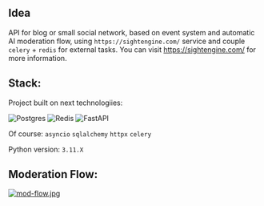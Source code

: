 ## Idea

API for blog or small social network, based on event system and automatic AI moderation flow, using `https://sightengine.com/` 
service and couple `celery` + `redis` for external tasks. You can visit https://sightengine.com/ for more information.

## Stack:

Project built on next technologiies:

![Postgres](https://img.shields.io/badge/postgres-%23316192.svg?style=for-the-badge&logo=postgresql&logoColor=white)
![Redis](https://img.shields.io/badge/redis-%23DD0031.svg?style=for-the-badge&logo=redis&logoColor=white)
![FastAPI](https://img.shields.io/badge/FastAPI-005571?style=for-the-badge&logo=fastapi)

Of course: `asyncio` `sqlalchemy` `httpx` `celery` 

Python version: `3.11.X`

## Moderation Flow:

[![mod-flow.jpg](https://i.postimg.cc/9fqdgzyj/mod-flow.jpg)](https://postimg.cc/QBhKH866)

